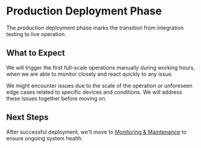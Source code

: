 # Production Deployment Phase

The production deployment phase marks the transition from integration testing to live operation.

## What to Expect

We will trigger the first full-scale operations manually during working hours, when we are able to monitor closely and react quickly to any issue. 

We might encounter issues due to the scale of the operation or unforeseen edge cases related to specific devices and conditions. We will address these issues together before moving on.

## Next Steps

After successful deployment, we'll move to [Monitoring & Maintenance](monitoring.md) to ensure ongoing system health. 